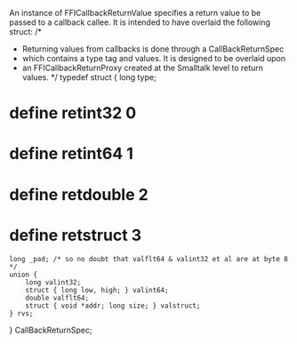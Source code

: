 An instance of FFICallbackReturnValue specifies a return value to be passed to a callback callee.  It is intended to have overlaid the following struct:/* * Returning values from callbacks is done through a CallBackReturnSpec * which contains a type tag and values.  It is designed to be overlaid upon * an FFICallbackReturnProxy created at the Smalltalk level to return values. */typedef struct {    long type;# define retint32  0 # define retint64  1# define retdouble 2# define retstruct 3    long _pad; /* so no doubt that valflt64 & valint32 et al are at byte 8 */    union {        long valint32;        struct { long low, high; } valint64;        double valflt64;        struct { void *addr; long size; } valstruct;    } rvs;} CallBackReturnSpec;